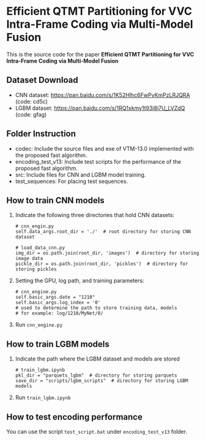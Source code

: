 # Efficient QTMT Partitioning for VVC Intra-Frame Coding via Multi-Model Fusion

This is the source code for the paper **Efficient QTMT Partitioning for VVC Intra-Frame Coding via Multi-Model Fusion**

## Dataset Download
* CNN dataset: https://pan.baidu.com/s/1K52HIhc6FwPvKmPzLRJQRA (code: cd5c)
* LGBM dataset: https://pan.baidu.com/s/1RQ1xkmy1t93i8i7U_LVZdQ (code: gfag)

## Folder Instruction
* codec: Include the source files and exe of VTM-13.0 implemented with the proposed fast algorithm.
* encoding_test_v13: Include test scripts for the performance of the proposed fast algorithm.
* src: Include files for CNN and LGBM model training.
* test_sequences: For placing test sequences.

## How to train CNN models
1. Indicate the following three directories that hold CNN datasets:  
    ```
    # cnn_engin.py
    self.data_args.root_dir = './'  # root directory for storing CNN dataset

    # load_data_cnn.py
    img_dir = os.path.join(root_dir, 'images')  # directory for storing image data
    pickle_dir = os.path.join(root_dir, 'pickles')  # directory for storing pickles 
    ```
2. Setting the GPU, log path, and training parameters:  
    ```
    # cnn_engine.py
    self.basic_args.date = "1210" 
    self.basic_args.log_index = '0'  
    # used to determine the path to store training data, models
    # for example: log/1210/MyNet/0/
    ```
3. Run `cnn_engine.py`

## How to train LGBM models
1. Indicate the path where the LGBM dataset and models are stored
    ```
    # train_lgbm.ipynb
    pkl_dir = "parquets_lgbm"  # directory for storing parquets
    save_dir = "scripts/lgbm_scripts"  # directory for storing LGBM models
    ```
2. Run `train_lgbm.ipynb`

## How to test encoding performance
You can use the script ``test_script.bat`` under ``encoding_test_v13`` folder.
